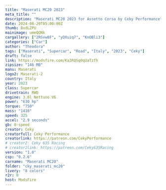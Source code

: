 ```yaml
---
title: "Maserati MC20 2023"
meta_title: ""
description: "Maserati MC20 2023 for Assetto Corsa by Ceky Performance"
date: 2024-08-20T05:00:00Z
thumb: BxdLZPU
mainimage: umeQQNk
cargallery: ["2RSvw8F", "yDXuiq7", "KnOBli3"]
categories: ["Car"]
author: "Theodora"
tags: ["Maserati", "Supercar", "Road", "Italy", "2023", "Ceky"]
draft: false
link: https://modsfire.com/Ka3RQSq0qUaTzfh
zipsize: "146 MB"
manu: Maserati
logo2: Maserati-2
country: Italy
year: 2023
class: Supercar
drivetrain: RWD
engine: 3.0l Nettuno V6
power: "630 hp"
torque: "750"
mass: "1410"
speed: 325
accel: "2.9 seconds"
gb: 8-speed
creator: Ceky
creatorfull: Ceky Performance
creatorlink: https://patreon.com/CekyPerformance
# creator2: Ceky 635 Racing
# creator2link: https://patreon.com/Ceky635Racing
version: "1.0"
csp: "0.2.6"
carname: "Maserati MC20"
folder: "cky_maserati_mc20"
livery: "8 colors"
r2r: 0
host: ModsFire
---
```

